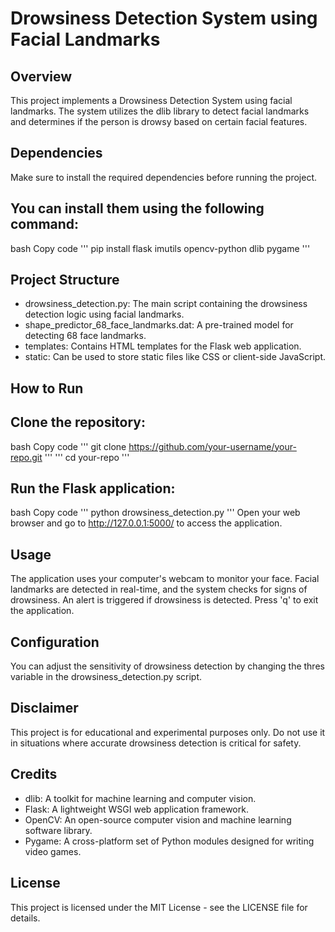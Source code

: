 # Drowsiness Detection System using Facial Landmarks
## Overview
This project implements a Drowsiness Detection System using facial landmarks. 
The system utilizes the dlib library to detect facial landmarks and determines if the person is drowsy based on certain facial features.

## Dependencies
Make sure to install the required dependencies before running the project. 

## You can install them using the following command:
bash
Copy code
''' pip install flask imutils opencv-python dlib pygame '''

## Project Structure

* drowsiness_detection.py: The main script containing the drowsiness detection logic using facial landmarks.
* shape_predictor_68_face_landmarks.dat: A pre-trained model for detecting 68 face landmarks.
* templates: Contains HTML templates for the Flask web application.
* static: Can be used to store static files like CSS or client-side JavaScript.

## How to Run
## Clone the repository:
bash
Copy code
''' git clone https://github.com/your-username/your-repo.git '''
''' cd your-repo '''

## Run the Flask application:
bash
Copy code
''' python drowsiness_detection.py '''
Open your web browser and go to http://127.0.0.1:5000/ to access the application.

## Usage
The application uses your computer's webcam to monitor your face.
Facial landmarks are detected in real-time, and the system checks for signs of drowsiness.
An alert is triggered if drowsiness is detected.
Press 'q' to exit the application.

## Configuration
You can adjust the sensitivity of drowsiness detection by changing the thres variable in the drowsiness_detection.py script.

## Disclaimer
This project is for educational and experimental purposes only. 
Do not use it in situations where accurate drowsiness detection is critical for safety.

## Credits
* dlib: A toolkit for machine learning and computer vision.
* Flask: A lightweight WSGI web application framework.
* OpenCV: An open-source computer vision and machine learning software library.
* Pygame: A cross-platform set of Python modules designed for writing video games.

## License
This project is licensed under the MIT License - see the LICENSE file for details.

